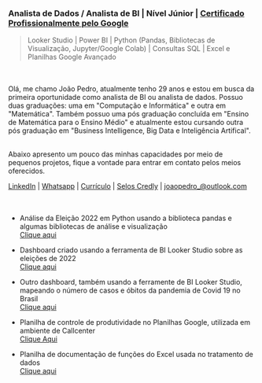 ### Analista de Dados / Analista de BI | Nível Júnior | [Certificado Profissionalmente pelo Google](https://www.credly.com/badges/eddabad7-711a-4f54-80a8-9faa640edbb2)

> Looker Studio | Power BI | Python (Pandas, Bibliotecas de Visualização, Jupyter/Google Colab) | Consultas SQL | Excel e Planilhas Google Avançado
<br/>
<br/>
Olá, me chamo João Pedro, atualmente tenho 29 anos e estou em busca da primeira oportunidade como analista de BI ou analista de dados. Possuo duas graduações: uma em "Computação e Informática" e outra em "Matemática". Também possuo uma pós graduação concluída em "Ensino de Matemática para o Ensino Médio" e atualmente estou cursando outra pós graduação em "Business Intelligence, Big Data e Inteligência Artifical".

<br/>
<br/>

Abaixo apresento um pouco das minhas capacidades por meio de pequenos projetos, fique a vontade para entrar em contato pelos meios oferecidos.

[LinkedIn](https://www.linkedin.com/in/joaopedromfigueiredo) | [Whatsapp](https://web.whatsapp.com/send?phone=558494650884) | [Currículo](https://docs.google.com/document/d/1nk8D7D00blp3kZpfyhevfVkfmIXc3wm-3Iekw7xdqDQ/edit?usp=sharing) | [Selos Credly](https://www.credly.com/users/joao-pedro-de-morais-figueiredo/badges) | joaopedro_@outlook.com <br/>
 <br/>
 <br/>

- Análise da Eleição 2022 em Python usando a biblioteca pandas e algumas bibliotecas de análise e visualização <br/>
[Clique aqui](https://colab.research.google.com/drive/1Jhpl0LkZ6oykckZUcU9H2GmY791XQMCi?usp=sharing)

- Dashboard criado usando a ferramenta de BI Looker Studio sobre as eleições de 2022 <br/>
[Clique aqui](https://lookerstudio.google.com/reporting/ffa04c47-c401-4fef-a131-5b0ceb6ab570/page/Yuw6C)

- Outro dashboard, também usando a ferramente de BI Looker Studio, mapeando o número de casos e óbitos da pandemia de Covid 19 no Brasil <br/>
[Clique aqui](https://datastudio.google.com/reporting/f754bf76-2395-40be-b51a-f0a6e3f4bcc0/page/CFnCD)

- Planilha de controle de produtividade no Planilhas Google, utilizada em ambiente de Callcenter <br/>
[Clique Aqui](https://docs.google.com/spreadsheets/d/1pTI57uf-3B7NZXOGMPGX0PSXu563RBttbRP2J_EWpoY/edit?authuser=0#gid=2033897854)

- Planilha de documentação de funções do Excel usada no tratamento de dados <br/>
[Clique aqui](https://1drv.ms/x/s!AsxkCZJUq1zyhpwHfc-OkvQqX_4Jpw?e=6MOfFa)
